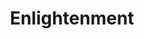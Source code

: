 ---
layout: music
category: noise
title: Enlightenment
short: enlightenment
order: 1
aif: "/music/AAGreene_Enlightenment.aif"
mp3: "/music/AAGreene_Enlightenment.mp3"
ogg: "/music/AAGreene_Enlightenment.ogg"
---